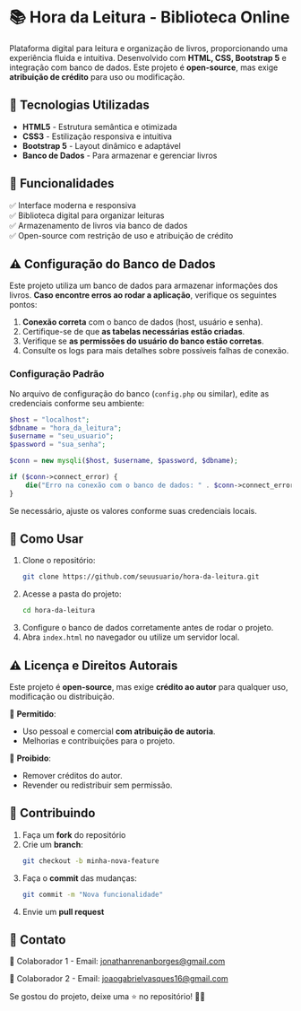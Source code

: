# 📚 Hora da Leitura - Biblioteca Online  

Plataforma digital para leitura e organização de livros, proporcionando uma experiência fluida e intuitiva. Desenvolvido com **HTML, CSS, Bootstrap 5** e integração com banco de dados. Este projeto é **open-source**, mas exige **atribuição de crédito** para uso ou modificação.  

## 🚀 Tecnologias Utilizadas  

- **HTML5** - Estrutura semântica e otimizada  
- **CSS3** - Estilização responsiva e intuitiva  
- **Bootstrap 5** - Layout dinâmico e adaptável  
- **Banco de Dados** - Para armazenar e gerenciar livros  

## 🎯 Funcionalidades  

✅ Interface moderna e responsiva  
✅ Biblioteca digital para organizar leituras  
✅ Armazenamento de livros via banco de dados  
✅ Open-source com restrição de uso e atribuição de crédito  

## ⚠️ Configuração do Banco de Dados  

Este projeto utiliza um banco de dados para armazenar informações dos livros. **Caso encontre erros ao rodar a aplicação**, verifique os seguintes pontos:  

1. **Conexão correta** com o banco de dados (host, usuário e senha).  
2. Certifique-se de que **as tabelas necessárias estão criadas**.  
3. Verifique se **as permissões do usuário do banco estão corretas**.  
4. Consulte os logs para mais detalhes sobre possíveis falhas de conexão.  

### **Configuração Padrão**  

No arquivo de configuração do banco (`config.php` ou similar), edite as credenciais conforme seu ambiente:  

```php
$host = "localhost";
$dbname = "hora_da_leitura";
$username = "seu_usuario";
$password = "sua_senha";

$conn = new mysqli($host, $username, $password, $dbname);

if ($conn->connect_error) {
    die("Erro na conexão com o banco de dados: " . $conn->connect_error);
}
```

Se necessário, ajuste os valores conforme suas credenciais locais.  

## 📂 Como Usar  

1. Clone o repositório:  
   ```bash
   git clone https://github.com/seuusuario/hora-da-leitura.git
   ```
2. Acesse a pasta do projeto:  
   ```bash
   cd hora-da-leitura
   ```
3. Configure o banco de dados corretamente antes de rodar o projeto.  
4. Abra `index.html` no navegador ou utilize um servidor local.  

## ⚠️ Licença e Direitos Autorais  

Este projeto é **open-source**, mas exige **crédito ao autor** para qualquer uso, modificação ou distribuição.  

🔹 **Permitido**:  
- Uso pessoal e comercial **com atribuição de autoria**.  
- Melhorias e contribuições para o projeto.  

🔸 **Proibido**:  
- Remover créditos do autor.  
- Revender ou redistribuir sem permissão.  

## 🤝 Contribuindo  

1. Faça um **fork** do repositório  
2. Crie um **branch**:  
   ```bash
   git checkout -b minha-nova-feature
   ```
3. Faça o **commit** das mudanças:  
   ```bash
   git commit -m "Nova funcionalidade"
   ```
4. Envie um **pull request**  

## 📩 Contato  

📧 Colaborador 1 - Email: jonathanrenanborges@gmail.com

📧 Colaborador 2 - Email: joaogabrielvasques16@gmail.com

Se gostou do projeto, deixe uma ⭐ no repositório! 🚀✨  
